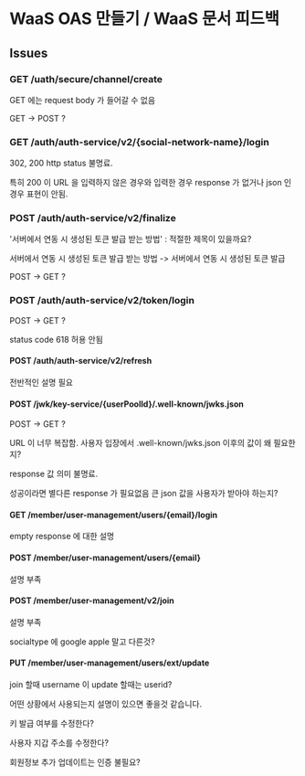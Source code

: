 # WaaS OAS 만들기 / WaaS 문서 피드백

## Issues

### GET /uath/secure/channel/create

GET 에는 request body 가 들어갈 수 없음

GET -> POST ?

### GET /auth/auth-service/v2/{social-network-name}/login

302, 200 http status 불명료.

특히 200 이 URL 을 입력하지 않은 경우와 입력한 경우 response 가 없거나 json 인 경우 표현이 안됨.

### POST /auth/auth-service/v2/finalize

'서버에서 연동 시 생성된 토큰 발급 받는 방법' : 적절한 제목이 있을까요?

서버에서 연동 시 생성된 토큰 발급 받는 방법 -> 서버에서 연동 시 생성된 토큰 발급

POST -> GET ?

### POST /auth/auth-service/v2/token/login

POST -> GET ?

status code 618 허용 안됨

#### POST /auth/auth-service/v2/refresh

전반적인 설명 필요

#### POST /jwk/key-service/{userPoolId}/.well-known/jwks.json

POST -> GET ?

URL 이 너무 복잡함. 사용자 입장에서 .well-known/jwks.json 이후의 값이 왜 필요한지?

response 값 의미 불명료.

성공이라면 별다른 response 가 필요없음 큰 json 값을 사용자가 받아야 하는지?

#### GET /member/user-management/users/{email}/login

empty response 에 대한 설명

#### POST /member/user-management/users/{email}

설명 부족

#### POST /member/user-management/v2/join

설명 부족

socialtype 에 google apple 말고 다른것?

#### PUT /member/user-management/users/ext/update

join 할때 username 이 update 할때는 userid?

어떤 상황에서 사용되는지 설명이 있으면 좋을것 같습니다.

키 발급 여부를 수정한다?

사용자 지갑 주소를 수정한다?

회원정보 추가 업데이트는 인증 불필요?
